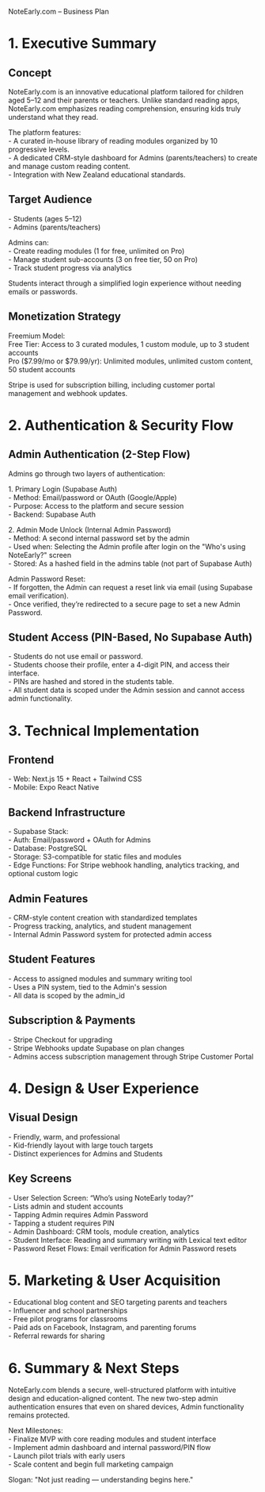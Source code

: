 NoteEarly.com – Business Plan

# 1\. Executive Summary

## Concept

NoteEarly.com is an innovative educational platform tailored for children aged 5–12 and their parents or teachers. Unlike standard reading apps, NoteEarly.com emphasizes reading comprehension, ensuring kids truly understand what they read.  
  
The platform features:  
\- A curated in-house library of reading modules organized by 10 progressive levels.  
\- A dedicated CRM-style dashboard for Admins (parents/teachers) to create and manage custom reading content.  
\- Integration with New Zealand educational standards.

## Target Audience

\- Students (ages 5–12)  
\- Admins (parents/teachers)  
  
Admins can:  
\- Create reading modules (1 for free, unlimited on Pro)  
\- Manage student sub-accounts (3 on free tier, 50 on Pro)  
\- Track student progress via analytics  
  
Students interact through a simplified login experience without needing emails or passwords.

## Monetization Strategy

Freemium Model:  
Free Tier: Access to 3 curated modules, 1 custom module, up to 3 student accounts  
Pro ($7.99/mo or $79.99/yr): Unlimited modules, unlimited custom content, 50 student accounts  
  
Stripe is used for subscription billing, including customer portal management and webhook updates.

# 2\. Authentication & Security Flow

## Admin Authentication (2-Step Flow)

Admins go through two layers of authentication:  
  
1\. Primary Login (Supabase Auth)  
\- Method: Email/password or OAuth (Google/Apple)  
\- Purpose: Access to the platform and secure session  
\- Backend: Supabase Auth  
  
2\. Admin Mode Unlock (Internal Admin Password)  
\- Method: A second internal password set by the admin  
\- Used when: Selecting the Admin profile after login on the "Who's using NoteEarly?" screen  
\- Stored: As a hashed field in the admins table (not part of Supabase Auth)  
  
Admin Password Reset:  
\- If forgotten, the Admin can request a reset link via email (using Supabase email verification).  
\- Once verified, they’re redirected to a secure page to set a new Admin Password.

## Student Access (PIN-Based, No Supabase Auth)

\- Students do not use email or password.  
\- Students choose their profile, enter a 4-digit PIN, and access their interface.  
\- PINs are hashed and stored in the students table.  
\- All student data is scoped under the Admin session and cannot access admin functionality.

# 3\. Technical Implementation

## Frontend

\- Web: Next.js 15 + React + Tailwind CSS  
\- Mobile: Expo React Native

## Backend Infrastructure

\- Supabase Stack:  
\- Auth: Email/password + OAuth for Admins  
\- Database: PostgreSQL  
\- Storage: S3-compatible for static files and modules  
\- Edge Functions: For Stripe webhook handling, analytics tracking, and optional custom logic

## Admin Features

\- CRM-style content creation with standardized templates  
\- Progress tracking, analytics, and student management  
\- Internal Admin Password system for protected admin access

## Student Features

\- Access to assigned modules and summary writing tool  
\- Uses a PIN system, tied to the Admin's session  
\- All data is scoped by the admin\_id

## Subscription & Payments

\- Stripe Checkout for upgrading  
\- Stripe Webhooks update Supabase on plan changes  
\- Admins access subscription management through Stripe Customer Portal

# 4\. Design & User Experience

## Visual Design

\- Friendly, warm, and professional  
\- Kid-friendly layout with large touch targets  
\- Distinct experiences for Admins and Students

## Key Screens

\- User Selection Screen: “Who’s using NoteEarly today?”  
\- Lists admin and student accounts  
\- Tapping Admin requires Admin Password  
\- Tapping a student requires PIN  
\- Admin Dashboard: CRM tools, module creation, analytics  
\- Student Interface: Reading and summary writing with Lexical text editor  
\- Password Reset Flows: Email verification for Admin Password resets

# 5\. Marketing & User Acquisition

\- Educational blog content and SEO targeting parents and teachers  
\- Influencer and school partnerships  
\- Free pilot programs for classrooms  
\- Paid ads on Facebook, Instagram, and parenting forums  
\- Referral rewards for sharing

# 6\. Summary & Next Steps

NoteEarly.com blends a secure, well-structured platform with intuitive design and education-aligned content. The new two-step admin authentication ensures that even on shared devices, Admin functionality remains protected.

Next Milestones:  
\- Finalize MVP with core reading modules and student interface  
\- Implement admin dashboard and internal password/PIN flow  
\- Launch pilot trials with early users  
\- Scale content and begin full marketing campaign

Slogan: "Not just reading — understanding begins here."
